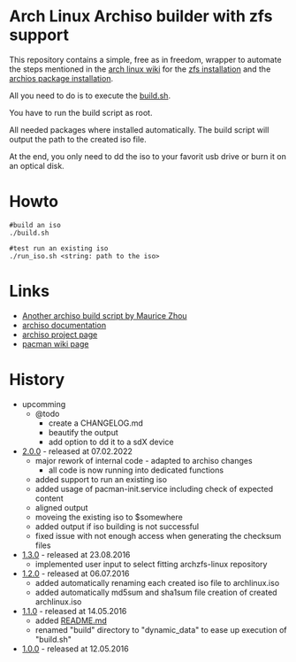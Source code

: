 # Arch Linux Archiso builder with zfs support

This repository contains a simple, free as in freedom, wrapper to automate the steps mentioned in the [arch linux wiki](https://wiki.archlinux.org) for the [zfs installation](https://wiki.archlinux.org/index.php/ZFS#Installation) and the [archios package installation](https://wiki.archlinux.org/index.php/Archiso#Installing_packages).

All you need to do is to execute the [build.sh](https://github.com/stevleibelt/arch-linux-live-cd-iso-with-zfs/blob/master/build.sh).

You have to run the build script as root.

All needed packages where installed automatically. The build script will output the path to the created iso file.

At the end, you only need to dd the iso to your favorit usb drive or burn it on an optical disk.

# Howto

```
#build an iso
./build.sh

#test run an existing iso
./run_iso.sh <string: path to the iso>
```

# Links

* [Another archiso build script by Maurice Zhou](https://gitlab.com/m_zhou/archiso)
* [archiso documentation](https://git.archlinux.org/archiso.git/tree/docs)
* [archiso project page](https://git.archlinux.org/archiso.git)
* [pacman wiki page](https://wiki.archlinux.org/index.php/Pacman)

# History

* upcomming
    * @todo
        * create a CHANGELOG.md
        * beautify the output
        * add option to dd it to a sdX device
* [2.0.0](https://github.com/stevleibelt/arch-linux-live-cd-iso-with-zfs/tree/2.0.0) - released at 07.02.2022
    * major rework of internal code - adapted to archiso changes
        * all code is now running into dedicated functions
    * added support to run an existing iso
    * added usage of pacman-init.service including check of expected content
    * aligned output
    * moveing the existing iso to $somewhere
    * added output if iso building is not successful
    * fixed issue with not enough access when generating the checksum files
* [1.3.0](https://github.com/stevleibelt/arch-linux-live-cd-iso-with-zfs/tree/1.3.0) - released at 23.08.2016
    * implemented user input to select fitting archzfs-linux repository
* [1.2.0](https://github.com/stevleibelt/arch-linux-live-cd-iso-with-zfs/tree/1.2.0) - released at 06.07.2016
    * added automatically renaming each created iso file to archlinux.iso
    * added automatically md5sum and sha1sum file creation of created archlinux.iso
* [1.1.0](https://github.com/stevleibelt/arch-linux-live-cd-iso-with-zfs/tree/1.1.0) - released at 14.05.2016
    * added [README.md](https://github.com/stevleibelt/arch-linux-live-cd-iso-with-zfs/blob/master/README.md)
    * renamed "build" directory to "dynamic_data" to ease up execution of "build.sh"
* [1.0.0](https://github.com/stevleibelt/arch-linux-live-cd-iso-with-zfs/tree/1.0.0) - released at 12.05.2016
